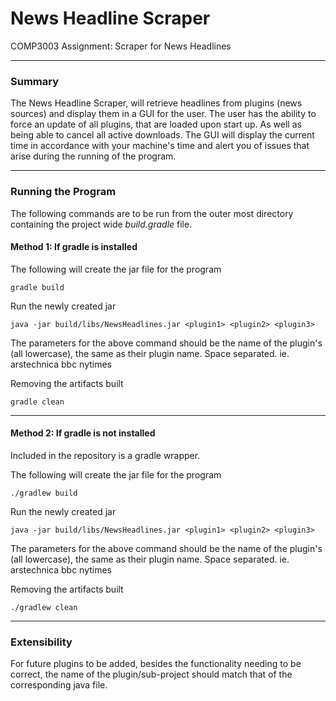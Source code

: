 # News Headline Scraper
COMP3003 Assignment: Scraper for News Headlines

---

### Summary

The News Headline Scraper, will retrieve headlines from plugins (news sources) and display them in a GUI for the user. The user has the ability to force an update of all plugins, that are loaded upon start up. As well as being able to cancel all active downloads. The GUI will display the current time in accordance with your machine's time and alert you of issues that arise during the running of the program.

---

### Running the Program

The following commands are to be run from the outer most directory containing the project wide *build.gradle* file.

#### Method 1: If gradle is installed

The following will create the jar file for the program

````
gradle build
````

Run the newly created jar

````
java -jar build/libs/NewsHeadlines.jar <plugin1> <plugin2> <plugin3>
````

The parameters for the above command should be the name of the plugin's (all lowercase), the same as their plugin name. Space separated. ie. arstechnica bbc nytimes

Removing the artifacts built

````
gradle clean
````

---

#### Method 2: If gradle is not installed

Included in the repository is a gradle wrapper.

The following will create the jar file for the program

````
./gradlew build
````

Run the newly created jar

````
java -jar build/libs/NewsHeadlines.jar <plugin1> <plugin2> <plugin3>
````

The parameters for the above command should be the name of the plugin's (all lowercase), the same as their plugin name. Space separated. ie. arstechnica bbc nytimes

Removing the artifacts built

````
./gradlew clean
````

---

### Extensibility

For future plugins to be added, besides the functionality needing to be correct, the name of the plugin/sub-project should match that of the corresponding java file.
